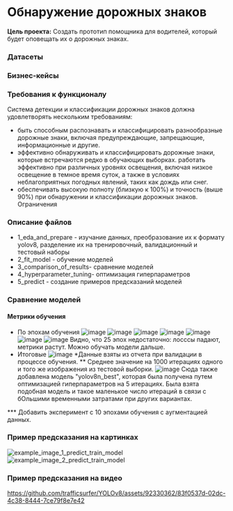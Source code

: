 # Обнаружение дорожных знаков
**Цель проекта:**
Создать прототип помощника для водителей, который будет оповещать их о дорожных знаках.
### Датасеты
### Бизнес-кейсы
### Требования к функционалу
Система детекции и классификации дорожных знаков должна удовлетворять нескольким требованиям:
- быть способным распознавать и классифицировать разнообразные дорожные знаки, включая предупреждающие, запрещающие, информационные и другие.
- эффективно обнаруживать и классифицировать дорожные знаки, которые встречаются редко в обучающих выборках.
работать эффективно при различных уровнях освещения, включая низкое освещение в темное время суток, а также в условиях неблагоприятных погодных явлений, таких как дождь или снег.
- обеспечивать высокую полноту (близкую к 100%) и точность (выше 90%) при обнаружении и классификации дорожных знаков.
Ограничения
### Описание файлов
- 1_eda_and_prepare - изучание данных, преобразование их к формату yolov8, разделение их на тренировочный, валидационный и тестовый наборы
- 2_fit_model - обучение моделей
- 3_comparison_of_results- сравнение моделей
- 4_hyperparameter_tuning- оптимизация гиперпараметров
- 5_predict - создание примеров предсказаний моделей
### Сравнение моделей
#### Метрики обучения
- По эпохам обучения
![image](https://github.com/trafficsurfer/YOLOv8/assets/92330362/518f1ebc-a72f-4aee-9537-6277703aa97e)
![image](https://github.com/trafficsurfer/YOLOv8/assets/92330362/d1be60d0-e077-4579-a1ad-61a693bcfa3f)
![image](https://github.com/trafficsurfer/YOLOv8/assets/92330362/004e516e-8df4-491c-b2ea-536d374a2b8f)
![image](https://github.com/trafficsurfer/YOLOv8/assets/92330362/f98d5e65-b2cb-423c-845b-f88e74f952c1)
![image](https://github.com/trafficsurfer/YOLOv8/assets/92330362/3054a239-c755-4677-aad5-db99ef647459)
![image](https://github.com/trafficsurfer/YOLOv8/assets/92330362/29eb1f3e-ba17-4f96-b8c4-12c5e3a1ca8a)
![image](https://github.com/trafficsurfer/YOLOv8/assets/92330362/65b453c3-08a7-44b7-9656-828402142759)
Видно, что 25 эпох недостаточно: лосссы падают, метрики растут. Можно обучать модели дальше.
- Итоговые
![image](https://github.com/trafficsurfer/YOLOv8/assets/92330362/d677dfad-b6e1-4cfa-b422-6dfe369c8d93)
*Данные взяты из отчета при валидации в процессе обучения.
** Среднее значение на 1000 итерациях одного и того же изображения из тестовой выборки.
![image](https://github.com/trafficsurfer/YOLOv8/assets/92330362/1236e17f-7cc0-4f85-af71-b9ca6dd65753)
Сюда также добавлена модель "yolov8n_best", которая была получена путем оптимизацией гиперпараметров на 5 итерациях. Была взята подобная модель и такое маленькое число итераций в связи с бОльшими временными затратами при других вариантах.

*** Добавить эксперимент с 10 эпохами обучения с аугментацией данных.

### Пример предсказания на картинках
![example_image_1_predict_train_model](https://github.com/trafficsurfer/YOLOv8/assets/92330362/a2c22ed9-d7f7-40ac-b662-20895642ffb4)
![example_image_2_predict_train_model](https://github.com/trafficsurfer/YOLOv8/assets/92330362/6613c612-38f3-42b3-87e7-f7aa1ce5abaa)
### Пример предсказания на видео
https://github.com/trafficsurfer/YOLOv8/assets/92330362/83f0537d-02dc-4c38-8444-7ce79f8e7e42

